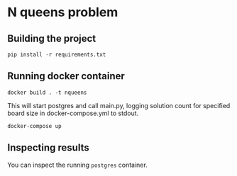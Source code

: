 # N queens problem

## Building the project

```
pip install -r requirements.txt

```

## Running docker container

```
docker build . -t nqueens
```

This will start postgres and call main.py, logging solution count for specified board size in docker-compose.yml to stdout.

```
docker-compose up
```

## Inspecting results

You can inspect the running `postgres` container.
